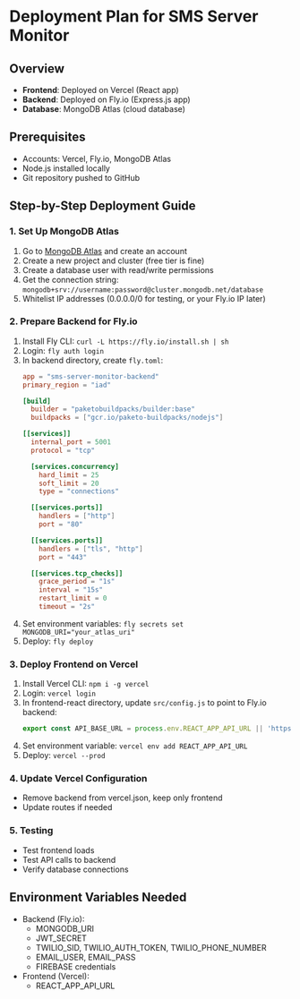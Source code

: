 # Deployment Plan for SMS Server Monitor

## Overview
- **Frontend**: Deployed on Vercel (React app)
- **Backend**: Deployed on Fly.io (Express.js app)
- **Database**: MongoDB Atlas (cloud database)

## Prerequisites
- Accounts: Vercel, Fly.io, MongoDB Atlas
- Node.js installed locally
- Git repository pushed to GitHub

## Step-by-Step Deployment Guide

### 1. Set Up MongoDB Atlas
1. Go to [MongoDB Atlas](https://www.mongodb.com/atlas) and create an account
2. Create a new project and cluster (free tier is fine)
3. Create a database user with read/write permissions
4. Get the connection string: `mongodb+srv://username:password@cluster.mongodb.net/database`
5. Whitelist IP addresses (0.0.0.0/0 for testing, or your Fly.io IP later)

### 2. Prepare Backend for Fly.io
1. Install Fly CLI: `curl -L https://fly.io/install.sh | sh`
2. Login: `fly auth login`
3. In backend directory, create `fly.toml`:
   ```toml
   app = "sms-server-monitor-backend"
   primary_region = "iad"

   [build]
     builder = "paketobuildpacks/builder:base"
     buildpacks = ["gcr.io/paketo-buildpacks/nodejs"]

   [[services]]
     internal_port = 5001
     protocol = "tcp"

     [services.concurrency]
       hard_limit = 25
       soft_limit = 20
       type = "connections"

     [[services.ports]]
       handlers = ["http"]
       port = "80"

     [[services.ports]]
       handlers = ["tls", "http"]
       port = "443"

     [[services.tcp_checks]]
       grace_period = "1s"
       interval = "15s"
       restart_limit = 0
       timeout = "2s"
   ```
4. Set environment variables: `fly secrets set MONGODB_URI="your_atlas_uri"`
5. Deploy: `fly deploy`

### 3. Deploy Frontend on Vercel
1. Install Vercel CLI: `npm i -g vercel`
2. Login: `vercel login`
3. In frontend-react directory, update `src/config.js` to point to Fly.io backend:
   ```javascript
   export const API_BASE_URL = process.env.REACT_APP_API_URL || 'https://your-fly-app.fly.dev/api';
   ```
4. Set environment variable: `vercel env add REACT_APP_API_URL`
5. Deploy: `vercel --prod`

### 4. Update Vercel Configuration
- Remove backend from vercel.json, keep only frontend
- Update routes if needed

### 5. Testing
- Test frontend loads
- Test API calls to backend
- Verify database connections

## Environment Variables Needed
- Backend (Fly.io):
  - MONGODB_URI
  - JWT_SECRET
  - TWILIO_SID, TWILIO_AUTH_TOKEN, TWILIO_PHONE_NUMBER
  - EMAIL_USER, EMAIL_PASS
  - FIREBASE credentials
- Frontend (Vercel):
  - REACT_APP_API_URL
